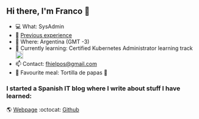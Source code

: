 ## Hi there, I'm Franco :wave:

- :computer: What: SysAdmin 
- :wrench: [Previous experience](https://github.com/fhielpos/fhielpos/blob/master/EXPERIENCE.md)
- :round_pushpin:  Where: Argentina (GMT -3)
- :closed_book: Currently learning: Certified Kubernetes Administrator learning track <img src="https://raw.githubusercontent.com/buildkite/emojis/master/img-buildkite-64/kubernetes.png" width="20" height="20" alt="kubernetes"/>
- :mailbox: Contact: [fhielpos@gmail.com](mailto:fhielpos@gmail.com)
- :pizza: Favourite meal: Tortilla de papas :potato:

### I started a Spanish IT blog where I write about stuff I have learned:
:earth_americas: [Webpage](https://culpeo.blog) 
:octocat: [Github](https://github.com/culpeoit)
